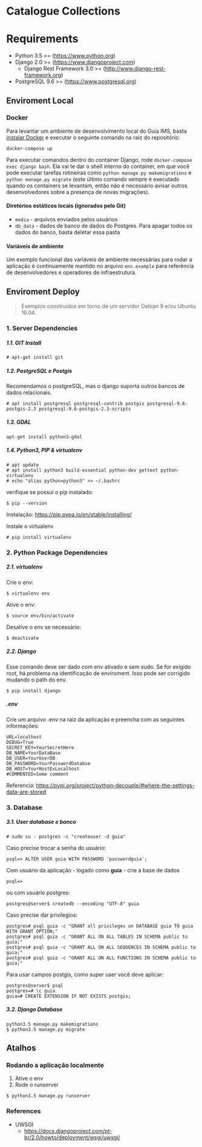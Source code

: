 # Catalogue Collections

# Requirements
* Python 3.5 >= (https://www.python.org)
* Django 2.0 >= (https://www.djangoproject.com)
  * Django Rest Framework 3.0 >= (http://www.django-rest-framework.org)
* PostgreSQL 9.6 >= (https://www.postgresql.org)


## Enviroment Local
### Docker
Para levantar um ambiente de desenvolvimento local do Guia IMS, basta [instalar Docker](https://docs.docker.com/install/linux/docker-ce/ubuntu/) e executar o seguinte comando na raiz do repositório:

`docker-compose up`

Para executar comandos dentro do container Django, rode `docker-compose exec django bash`. Ela vai te dar o shell interno do container, em que  você pode executar tarefas rotineiras como `python manage.py makemigrations` e `python manage.py migrate` (este último comando sempre é executado quando os containers se levantam, então não é necessário avisar outros desenvolvedores sobre a presença de novas migrações).

#### Diretórios estáticos locais (ignorados pelo Git)
- `media` - arquivos enviados pelos usuários
- `db_data` - dados de banco de dados do Postgres. Para apagar todos os dados do banco, basta deletar essa pasta

#### Variáveis de ambiente
Um exemplo funcional das variáveis de ambiente necessárias para rodar a aplicação é continuamente mantido no arquivo `env.example` para referência de desenvolvedores e operadores de infraestrutura.

## Enviroment Deploy
> Exemplos construídos em torno de um servidor Debian 9 e/ou Ubuntu 16.04.

### 1. Server Dependencies

##### 1.1. GIT Install
```
# apt-get install git
```
##### 1.2. PostgreSQL e Postgis
Recomendamos o postgreSQL, mas o django suporta outros bancos de dados relacionais.
```
# apt install postgresql postgresql-contrib postgis postgresql-9.6-postgis-2.3 postgresql-9.6-postgis-2.3-scripts
```

##### 1.3. GDAL

```
apt-get install python3-gdal
```

##### 1.4. Python3, PIP & virtualenv
```
# apt update
# apt install python3 build-essential python-dev gettext python-virtualenv
# echo "alias python=python3" >> ~/.bashrc
```
verifique se possui o pip instalado:
```
$ pip --version
```
Instalação: https://pip.pypa.io/en/stable/installing/

Instale o virtualenv
```
# pip install virtualenv
```

### 2. Python Package Dependencies

##### 2.1. virtualenv

Crie o env:

```
$ virtualenv env
```

Ative o env:
```
$ source env/bin/activate
```

Desative o env se necessário:

```
$ deactivate
```

##### 2.2. Django
Esse comando deve ser dado com env ativado e sem sudo. Se for exigido root, há problema na identificação de enviroment. Isso pode ser corrigido mudando o path do env.

```
$ pip install django
```

##### .env
Crie um arquivo .env na raiz da aplicação e preencha com as seguintes informações:
```
URL=localhost
DEBUG=True
SECRET_KEY=YourSecretHere
DB_NAME=YourDataBase
DB_USER=YourUserDB
DB_PASSWORD=YourPasswordDatabse
DB_HOST=YourHostExLocalhost
#COMMENTED=Some comment
```
Referencia: https://pypi.org/project/python-decouple/#where-the-settings-data-are-stored

### 3. Database

##### 3.1. User database e banco

```
# sudo su - postgres -c "createuser -d guia"
```

Caso precise trocar a senha do usuário:
```
psql=> ALTER USER guia WITH PASSWORD 'passwordguia';
```

Com usuário da aplicação - logado como **guia** - crie a base de dados
```
psql=>
```

ou com usuário postgres:

```
postgres@server$ createdb --encoding "UTF-8" guia
```

Caso precise dar privilegios:

```
postgres# psql guia -c "GRANT all privileges on DATABASE guia TO guia WITH GRANT OPTION;"
postgres# psql guia -c "GRANT ALL ON ALL TABLES IN SCHEMA public to guia;"
postgres# psql guia -c "GRANT ALL ON ALL SEQUENCES IN SCHEMA public to guia;"
postgres# psql guia -c "GRANT ALL ON ALL FUNCTIONS IN SCHEMA public to guia;"
```

Para usar campos postgis, como super user você deve aplicar:
```
postgres@server$ psql
postgres=# \c guia
guia=# CREATE EXTENSION IF NOT EXISTS postgis;
```

##### 3.2. Django Database
```
python3.5 manage.py makemigrations
$ python3.5 manage.py migrate
```

## Atalhos

### Rodando a aplicação localmente
1. Ative o env
2. Rode o runserver
```
$ python3.5 manage.py runserver
```

### References
* UWSGI
  * https://docs.djangoproject.com/pt-br/2.0/howto/deployment/wsgi/uwsgi/
